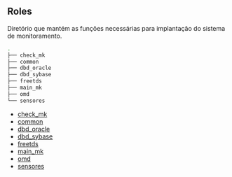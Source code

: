 ## **Roles**

Diretório que mantém as funções necessárias para implantação do sistema de monitoramento.

```bash
.
├── check_mk
├── common
├── dbd_oracle
├── dbd_sybase
├── freetds
├── main_mk
├── omd
└── sensores
```

- [check_mk](docs/check_mk.md#role-check_mk)</br>
- [common]()</br>
- [dbd_oracle]()</br>
- [dbd_sybase]()</br>
- [freetds]()</br>
- [main_mk]()</br>
- [omd]()</br>
- [sensores]()</br>